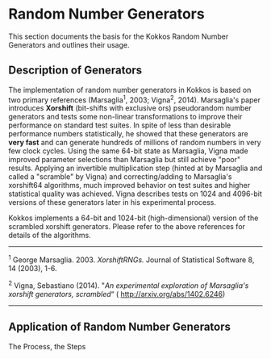 # Random Number Generators

This section documents the basis for the Kokkos Random Number Generators and outlines their usage.

## Description of Generators

The implementation of random number generators in Kokkos is based on two primary references (Marsaglia<sup>1</sup>, 2003; Vigna<sup>2</sup>, 2014). Marsaglia's paper introduces **Xorshift** (bit-shifts with exclusive ors) pseudorandom number generators and tests some non-linear transformations to improve their performance on standard test suites. In spite of less than desirable performance numbers statistically, he showed that these generators are **very fast** and can generate hundreds of millions of random numbers in very few clock cycles. Using the same 64-bit state as Marsaglia, Vigna made improved parameter selections than Marsaglia but still achieve "poor" results. Applying an invertible multiplication step (hinted at by Marsaglia and called a "scramble" by Vigna) and correcting/adding to Marsaglia's xorshift64 algorithms, much improved behavior on test suites and higher statistical quality was achieved.   Vigna describes tests on 1024 and 4096-bit versions of these generators later in his experimental process.

Kokkos implements a 64-bit and 1024-bit (high-dimensional) version of the scrambled xorshift generators. Please      refer to the above references for details of the algorithms.

***
<sup>1</sup> George Marsaglia. 2003. _XorshiftRNGs._ Journal of Statistical Software 8, 14 (2003), 1-6. 

<sup>2</sup> Vigna, Sebastiano (2014). "_An experimental exploration of Marsaglia's xorshift generators, scrambled_“ ( http://arxiv.org/abs/1402.6246)
***

## Application of Random Number Generators

The Process, the Steps